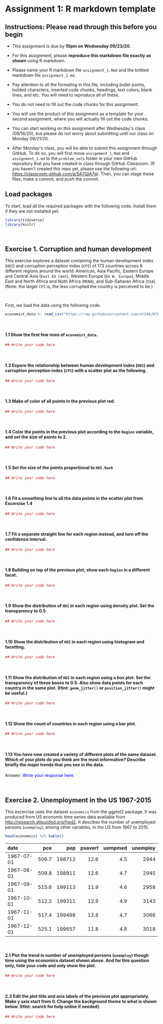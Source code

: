 Assignment 1: R markdown template
================

Instructions: Please read through this before you begin
-------------------------------------------------------

-   This assignment is due by **10pm on Wednesday 09/23/20**.

-   For this assignment, please **reproduce this markdown file exactly as shown** using R markdown.

-   Please name your R markdown file `assignment_1.Rmd` and the knitted markdown file `assignment_1.md`.

-   Pay attention to all the formating in this file, including bullet points, bolded characters, inserted code chunks, headings, text colors, blank lines, and etc. You will need to reproduce all of these.

-   You do not need to fill out the code chunks for this assignment.

-   You will use the product of this assignment as a template for your second assignment, where you will actually fill out the code chunks.

-   You can start working on this assignment after Wednesday's class (09/16/20), but please do not worry about submitting until our class on Monday 09/21/20.

-   After Monday's class, you will be able to submit this assignment through GitHub. To do so, you will first move `assignment_1.Rmd` and `assignment_1.md` to the `problem_sets` folder in your own GitHub repository that you have created in class through GitHub Classroom. (If you haven't created this repo yet, please use the following url: <https://classroom.github.com/a/SA7QIA7g>). Then, you can stage these files, make a commit, and push the commit.

Load packages
-------------

To start, load all the required packages with the following code. Install them if they are not installed yet.

``` r
library(tidyverse)
library(knitr)
```

<br>

Exercise 1. Corruption and human development
--------------------------------------------

This exercise explores a dataset containing the human development index (`HDI`) and corruption perception index (`CPI`) of 173 countries across 6 different regions around the world: Americas, Asia Pacific, Eastern Europe and Central Asia (`East EU Cemt`), Western Europe (`EU W. Europe`), Middle East and North Africa and Noth Africa (`MENA`), and Sub-Saharan Africa (`SSA`). (Note: the larger `CPI` is, the less corrupted the country is perceived to be.)

<br>

First, we load the data using the following code.

``` r
economist_data <- read_csv("https://raw.githubusercontent.com/nt246/NTRES6940-data-science/master/datasets/EconomistData.csv") # Window users may need to change the slashes in this path
```

<br>

#### 1.1 Show the first few rows of `economist_data`.

``` r
## Write your code here
```

<br>

#### 1.2 Expore the relationship between human development index (`HDI`) and corruption perception index (`CPI`) with a scatter plot as the following.

``` r
## Write your code here
```

<br>

#### 1.3 Make of color of all points in the previous plot red.

``` r
## Write your code here
```

<br>

#### 1.4 Color the points in the previous plot according to the `Region` variable, and set the size of points to 2.

``` r
## Write your code here
```

<br>

#### 1.5 Set the size of the points proportional to `HDI.Rank`

``` r
## Write your code here
```

<br>

#### 1.6 Fit a **smoothing line** to **all** the data points in the scatter plot from Excercise 1.4

``` r
## Write your code here
```

<br>

#### 1.7 Fit a separate **straight line** for **each region** instead, and turn off the confidence interval.

``` r
## Write your code here
```

<br>

#### 1.8 Building on top of the previous plot, show each `Region` in a different facet.

``` r
## Write your code here
```

<br>

#### 1.9 Show the distribution of `HDI` in each region using density plot. Set the transparency to 0.5

``` r
## Write your code here
```

<br>

#### 1.10 Show the distribution of `HDI` in each region using histogram and facetting.

``` r
## Write your code here
```

<br>

#### 1.11 Show the distribution of `HDI` in each region using a box plot. Set the transparency of these boxes to 0.5. Also show data points for each country in the same plot. (Hint: `geom_jitter()` or `position_jitter()` might be useful.)

``` r
## Write your code here
```

<br>

#### 1.12 Show the count of countries in each region using a bar plot.

``` r
## Write your code here
```

<br>

#### 1.13 You have now created a variety of different plots of the same dataset. Which of your plots do you think are the most informative? Describe briefly the major trends that you see in the data.

Answer: <span style="color:blue"> Write your response here. </span>

<br>

Exercise 2. Unemployment in the US 1967-2015
--------------------------------------------

This excercise uses the dataset `economics` from the ggplot2 package. It was produced from US economic time series data available from <http://research.stlouisfed.org/fred2>. It descibes the number of unemployed persons (`unemploy`), among other variables, in the US from 1967 to 2015.

``` r
head(economics) %>% kable()
```

| date       |    pce|     pop|  psavert|  uempmed|  unemploy|
|:-----------|------:|-------:|--------:|--------:|---------:|
| 1967-07-01 |  506.7|  198712|     12.6|      4.5|      2944|
| 1967-08-01 |  509.8|  198911|     12.6|      4.7|      2945|
| 1967-09-01 |  515.6|  199113|     11.9|      4.6|      2958|
| 1967-10-01 |  512.2|  199311|     12.9|      4.9|      3143|
| 1967-11-01 |  517.4|  199498|     12.8|      4.7|      3066|
| 1967-12-01 |  525.1|  199657|     11.8|      4.8|      3018|

<br>

#### 2.1 Plot the trend in number of unemployed persons (`unemploy`) though time using the economics dataset shown above. And for this question only, **hide your code and only show the plot**.

``` r
## Write your code here
```

<br>

#### 2.2 Edit the plot title and axis labels of the previous plot appropriately. Make y axis start from 0. Change the background theme to what is shown below. (Hint: search for help online if needed)

``` r
## Write your code here
```

<br>
